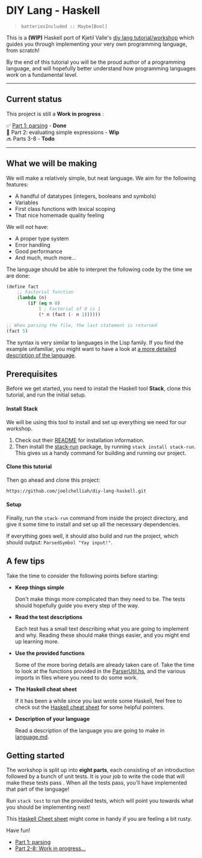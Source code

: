 # DIY Lang - Haskell

> `batteriesIncluded :: Maybe[Bool]`

This is a **(WIP)** Haskell port of Kjetil Valle's [diy lang tutorial/workshop](https://github.com/kvalle/diy-lang) which guides you through implementing your very own programming language, from scratch!


By the end of this tutorial you will be the proud author of a programming language, and will hopefully better understand how programming languages work  on a fundamental level.


---
## Current status
This project is still a **Work in progress** :

:white_check_mark: [Part 1: parsing](parts/part_1.md) - **Done**  
:construction: Part 2: evaluating simple expressions - **Wip**  
:soon: Parts 3-8 - **Todo**

---


## What we will be making

We will make a relatively simple, but neat language. We aim for the following features:

- A handful of datatypes (integers, booleans and symbols)
- Variables
- First class functions with lexical scoping
- That nice homemade quality feeling

We will *not* have:

- A proper type system
- Error handling
- Good performance
- And much, much more...

The language should be able to interpret the following code by the time we are done:

```lisp
(define fact
    ;; Factorial function
    (lambda (n)
        (if (eq n 0)
            1 ; Factorial of 0 is 1
            (* n (fact (- n 1))))))

;; When parsing the file, the last statement is returned
(fact 5)
```

The syntax is very similar to languages in the Lisp family. If you find the example unfamiliar, you might want to have a look at [a more detailed description of the language](parts/language.md).


## Prerequisites
Before we get started, you need to install the Haskell tool **Stack**, clone this tutorial, and run the initial setup.

#### Install Stack
We will be using this tool to install and set up everything we need for our workshop.
1. Check out their [README](https://docs.haskellstack.org/en/stable/README/) for installation information.
2. Then install the [stack-run](https://hackage.haskell.org/package/stack-run) package, by running `stack install stack-run`. This gives us a handy command for building and running our project.

#### Clone this tutorial
Then go ahead and clone this project:
```bash
https://github.com/joelchelliah/diy-lang-haskell.git
```

#### Setup
Finally, run the `stack-run` command from inside the project directory, and give it some time to install and set up all the necessary dependencies.

If everything goes well, it should also build and run the project, which should output: `ParsedSymbol "Yay input!"`.


## A few tips

Take the time to consider the following points before starting:

- **Keep things simple**

  Don't make things more complicated than they need to be. The tests should hopefully guide you every step of the way.

- **Read the test descriptions**

  Each test has a small text describing what you are going to implement and why. Reading these should make things easier, and you might end up learning more.

- **Use the provided functions**

  Some of the more boring details are already taken care of. Take the time to look at the functions provided in the [ParserUtil.hs](util/ParserUtil.hs), and the various imports in files where you need to do some work.

- **The Haskell cheat sheet**

  If it has been a while since you last wrote some Haskell, feel free to check out the [Haskell cheat sheet](http://cheatsheet.codeslower.com/CheatSheet.pdf) for some helpful pointers.

- **Description of your language**

  Read a description of the language you are going to make in [language.md](parts/language.md).



## Getting started
The workshop is split up into **eight parts**, each consisting of an introduction followed by a bunch of unit tests. It is your job to write the code that will make these tests pass . When all the tests pass, you'll have implemented that part of the language!

Run `stack test` to run the provided tests, which will point you towards what you should be implementing next!

This [Haskell Cheet sheet](http://cheatsheet.codeslower.com/CheatSheet.pdf) might come in handy if you are feeling a bit rusty.

Have fun!

- [Part 1: parsing](parts/part_1.md)
- [Part 2-8: Work in progress...](#current-status)
